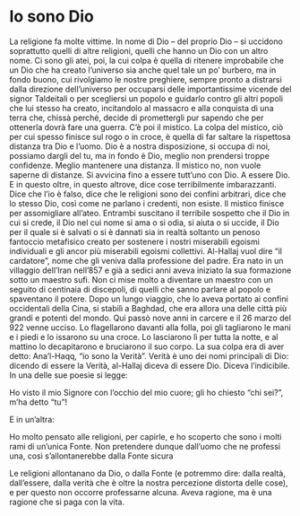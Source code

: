 # Io sono Dio

La religione fa molte vittime. In nome di Dio – del proprio Dio – si uccidono soprattutto quelli di altre religioni, quelli che hanno un Dio con un altro nome. Ci sono gli atei, poi, la cui colpa è quella di ritenere improbabile che un Dio che ha creato l’universo sia anche quel tale un po’ burbero, ma in fondo buono, cui rivolgiamo le nostre preghiere, sempre pronto a distrarsi dalla direzione dell’universo per occuparsi delle importantissime vicende del signor Taldeitali o per scegliersi un popolo e guidarlo contro gli altri popoli che lui stesso ha creato, incitandolo al massacro e alla conquista di una terra che, chissà perché, decide di promettergli pur sapendo che per ottenerla dovrà fare una guerra. C’è poi il mistico. La colpa del mistico, ciò per cui spesso finisce sul rogo o in croce, è quella di far saltare la rispettosa distanza tra Dio e l’uomo. Dio è a nostra disposizione, si occupa di noi, possiamo dargli del tu, ma in fondo è Dio, meglio non prendersi troppe confidenze. Meglio mantenere una distanza. Il mistico no, non vuole saperne di distanze. Si avvicina fino a essere tutt’uno con Dio. A essere Dio. E in questo oltre, in questo altrove, dice cose terribilmente imbarazzanti. Dice che l’io è falso, dice che le religioni sono dei confini arbitrari, dice che lo stesso Dio, così come ne parlano i credenti, non esiste. Il mistico finisce per assomigliare all’ateo. Entrambi suscitano il terribile sospetto che il Dio in cui si crede, il Dio nel cui nome si ama o si odia, si aiuta o si uccide, il Dio per il quale si è salvati o si è dannati sia in realtà soltanto un penoso fantoccio metafisico creato per sostenere i nostri miserabili egoismi individuali e gli ancor più miserabili egoismi collettivi.
Al-Hallaj vuol dire “il cardatore”, nome che gli veniva dalla professione del padre. Era nato in un villaggio dell’Iran nell’857 e già a sedici anni aveva iniziato la sua formazione sotto un maestro sufi. Non ci mise molto a diventare un maestro con un seguito di centinaia di discepoli, di quelli che sanno parlare al popolo e spaventano il potere. Dopo un lungo viaggio, che lo aveva portato ai confini occidentali della Cina, si stabilì a Baghdad, che era allora una delle città più grandi e potenti del mondo. Qui passò nove anni in carcere e il 26 marzo del 922 venne ucciso. Lo flagellarono davanti alla folla, poi gli tagliarono le mani e i piedi e lo issarono su una croce. Lo lasciarono lì per tutta la notte, e al mattino lo decapitarono e bruciarono il suo corpo.
La sua colpa era di aver detto: Ana’l-Haqq, “io sono la Verità”. Verità è uno dei nomi principali di Dio: dicendo di essere la Verità, al-Hallaj diceva di essere Dio. Diceva l’indicibile.
In una delle sue poesie si legge:

Ho visto il mio Signore con l’occhio del mio cuore;
gli ho chiesto “chi sei?”, m’ha detto “tu”!

E in un’altra:

Ho molto pensato alle religioni, per capirle,
e ho scoperto che sono i molti rami di un’unica Fonte.
Non pretendere dunque dall’uomo che ne professi una,
così s’allontanerebbe dalla Fonte sicura

Le religioni allontanano da Dio, o dalla Fonte (e potremmo dire: dalla realtà, dall’essere, dalla verità che è oltre la nostra percezione distorta delle cose), e per questo non occorre professarne alcuna.
Aveva ragione, ma è una ragione che si paga con la vita.
